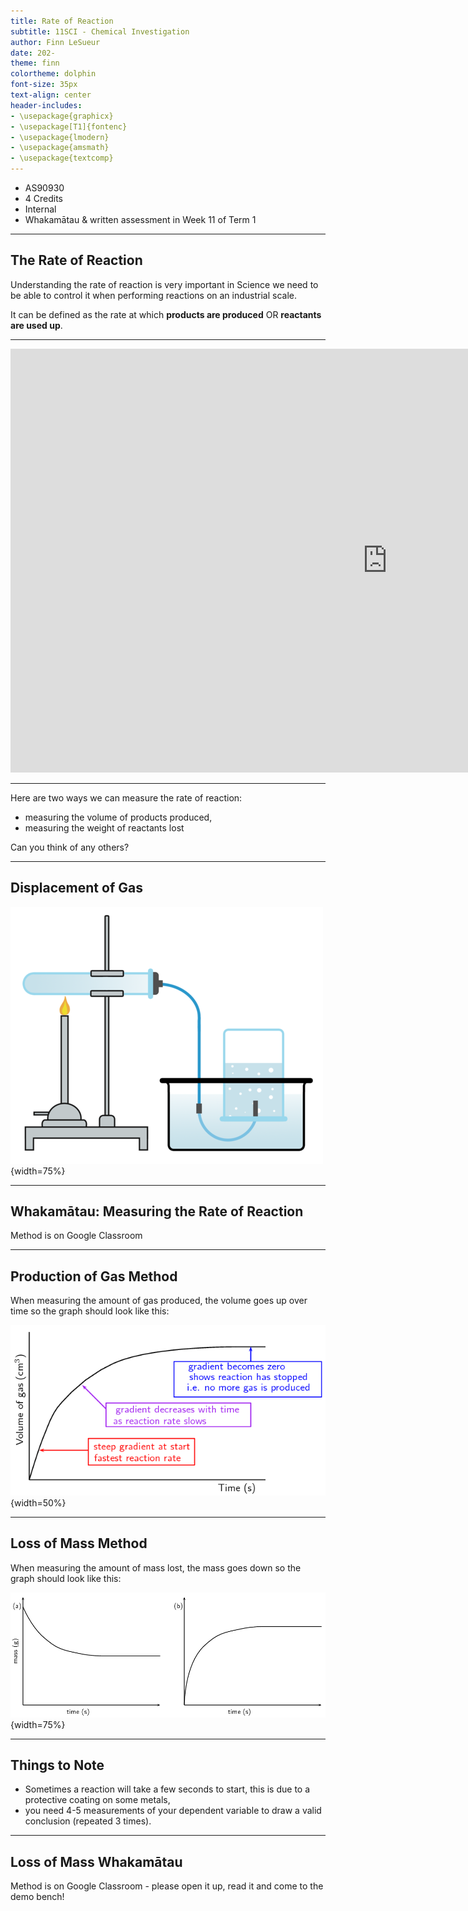 ```yaml
---
title: Rate of Reaction
subtitle: 11SCI - Chemical Investigation
author: Finn LeSueur
date: 202-
theme: finn
colortheme: dolphin
font-size: 35px
text-align: center
header-includes:
- \usepackage{graphicx}
- \usepackage[T1]{fontenc}
- \usepackage{lmodern}
- \usepackage{amsmath}
- \usepackage{textcomp}
---
```


- AS90930
- 4 Credits
- Internal
- Whakamātau & written assessment in Week 11 of Term 1

---

## The Rate of Reaction

Understanding the rate of reaction is very important in Science we need to be able to control it when performing reactions on an industrial scale.

It can be defined as the rate at which __products are produced__ OR __reactants are used up__.

---

<iframe width="1206" height="678" src="https://www.youtube.com/embed/NhdtqnEfa9w" frameborder="0" allow="accelerometer; autoplay; encrypted-media; gyroscope; picture-in-picture" allowfullscreen></iframe>

---

Here are two ways we can measure the rate of reaction:

- measuring the volume of products produced,
- measuring the weight of reactants lost

Can you think of any others?

---

## Displacement of Gas

![](../assets/1-displacement.png){width=75%}

---

## Whakamātau: Measuring the Rate of Reaction

Method is on Google Classroom

---

## Production of Gas Method

When measuring the amount of gas produced, the volume goes up over time so the graph should look like this:

![](../assets/1-gas-produced-graph.png){width=50%}

---

## Loss of Mass Method

When measuring the amount of mass lost, the mass goes down so the graph should look like this:

![](../assets/1-mass-loss-graph.png){width=75%}

---

## Things to Note

- Sometimes a reaction will take a few seconds to start, this is due to a protective coating on some metals,
- you need 4-5 measurements of your dependent variable to draw a valid conclusion (repeated 3 times).

---

## Loss of Mass Whakamātau

Method is on Google Classroom - please open it up, read it and come to the demo bench!


